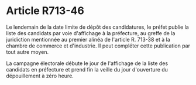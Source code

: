 # Article R713-46

Le lendemain de la date limite de dépôt des candidatures, le préfet publie la liste des candidats par voie d'affichage à la préfecture, au greffe de la juridiction mentionnée au premier alinéa de l'article R. 713-38 et à la chambre de commerce et d'industrie. Il peut compléter cette publication par tout autre moyen.

La campagne électorale débute le jour de l'affichage de la liste des candidats en préfecture et prend fin la veille du jour d'ouverture du dépouillement à zéro heure.
